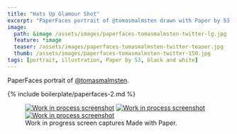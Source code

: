 ```yaml
---
title: "Hats Up Glamour Shot"
excerpt: "PaperFaces portrait of @tomasmalmsten drawn with Paper by 53 on an iPad."
image: 
  path: &image /assets/images/paperfaces-tomasmalmsten-twitter-lg.jpg 
  feature: *image
  teaser: /assets/images/paperfaces-tomasmalmsten-twitter-teaser.jpg
  thumb: /assets/images/paperfaces-tomasmalmsten-twitter-150.jpg
tags: [portrait, illustration, Paper by 53, black and white]
---
```


PaperFaces portrait of [@tomasmalmsten](http://twitter.com/tomasmalmsten).

{% include boilerplate/paperfaces-2.md %}

<figure class="third">
  <a href="{{ site.url }}/assets/images/paperfaces-tomasmalmsten-process-1-lg.jpg"><img src="{{ site.url }}/assets/images/paperfaces-tomasmalmsten-process-1-600.jpg" alt="Work in process screenshot"></a>
  <a href="{{ site.url }}/assets/images/paperfaces-tomasmalmsten-process-2-lg.jpg"><img src="{{ site.url }}/assets/images/paperfaces-tomasmalmsten-process-2-600.jpg" alt="Work in process screenshot"></a>
  <a href="{{ site.url }}/assets/images/paperfaces-tomasmalmsten-process-3-lg.jpg"><img src="{{ site.url }}/assets/images/paperfaces-tomasmalmsten-process-3-600.jpg" alt="Work in process screenshot"></a>
  <figcaption>Work in progress screen captures Made with Paper.</figcaption>
</figure>